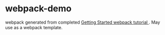 # webpack-demo

webpack generated from completed [Getting Started webpack tutorial ](https://webpack.js.org/guides/getting-started/). May use as a webpack template. 
